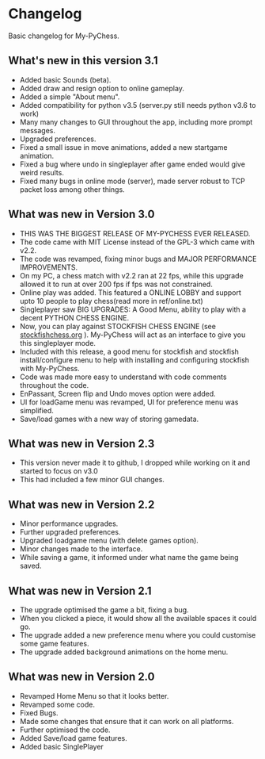 # Changelog
Basic changelog for My-PyChess.

## What's new in this version 3.1
- Added basic Sounds (beta).
- Added draw and resign option to online gameplay.
- Added a simple "About menu".
- Added compatibility for python v3.5 (server.py still needs python v3.6 to work)
- Many many changes to GUI throughout the app, including more prompt messages.
- Upgraded preferences.
- Fixed a small issue in move animations, added a new startgame animation.
- Fixed a bug where undo in singleplayer after game ended would give weird results.
- Fixed many bugs in online mode (server), made server robust to TCP packet loss among other things.

## What was new in Version 3.0
- THIS WAS THE BIGGEST RELEASE OF MY-PYCHESS EVER RELEASED.
- The code came with MIT License instead of the GPL-3 which came with v2.2.
- The code was revamped, fixing minor bugs and MAJOR PERFORMANCE IMPROVEMENTS.
- On my PC, a chess match with v2.2 ran at 22 fps, while this upgrade allowed it to run at over 200 fps if fps was not constrained.
- Online play was added. This featured a ONLINE LOBBY and support upto 10 people to play chess(read more in ref/online.txt)
- Singleplayer saw BIG UPGRADES: A Good Menu, ability to play with a decent PYTHON CHESS ENGINE.
- Now, you can play against STOCKFISH CHESS ENGINE (see [stockfishchess.org](https://stockfishchess.org) ). My-PyChess will act as an interface to give you this singleplayer mode. 
- Included with this release, a good menu for stockfish and stockfish install/configure menu to help with installing and configuring stockfish with My-PyChess.
- Code was made more easy to understand with code comments throughout the code.
- EnPassant, Screen flip and Undo moves option were added.
- UI for loadGame menu was revamped, UI for preference menu was simplified.
- Save/load games with a new way of storing gamedata.

## What was new in Version 2.3
- This version never made it to github, I dropped while working on it and started to focus on v3.0
- This had included a few minor GUI changes.

## What was new in Version 2.2
- Minor performance upgrades.
- Further upgraded preferences.
- Upgraded loadgame menu (with delete games option).
- Minor changes made to the interface.
- While saving a game, it informed under what name the game being saved.

## What was new in Version 2.1
- The upgrade optimised the game a bit, fixing a bug.
- When you clicked a piece, it would show all the available spaces it could go.
- The upgrade added a new preference menu where you could customise some game features.
- The upgrade added background animations on the home menu.

## What was new in Version 2.0
- Revamped Home Menu so that it looks better.
- Revamped some code.
- Fixed Bugs.
- Made some changes that ensure that it can work on all platforms.
- Further optimised the code.
- Added Save/load game features.
- Added basic SinglePlayer